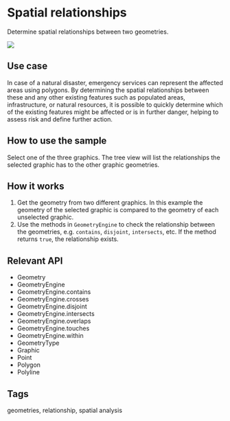 # Spatial relationships

Determine spatial relationships between two geometries.

![](screenshot.png)

## Use case

In case of a natural disaster, emergency services can represent the affected areas using polygons. By determining the spatial relationships between these and any other existing features such as populated areas, infrastructure, or natural resources, it is possible to quickly determine which of the existing features might be affected or is in further danger, helping to assess risk and define further action.

## How to use the sample

Select one of the three graphics. The tree view will list the relationships the selected graphic has to the other graphic geometries.

## How it works

1.  Get the geometry from two different graphics. In this example the geometry of the selected graphic is compared to the geometry of each unselected graphic.
2.  Use the methods in `GeometryEngine` to check the relationship between the geometries, e.g. `contains`, `disjoint`, `intersects`, etc. If the method returns `true`, the relationship exists.

## Relevant API

*   Geometry
*   GeometryEngine
*   GeometryEngine.contains
*   GeometryEngine.crosses
*   GeometryEngine.disjoint
*   GeometryEngine.intersects
*   GeometryEngine.overlaps
*   GeometryEngine.touches
*   GeometryEngine.within
*   GeometryType
*   Graphic
*   Point
*   Polygon
*   Polyline

## Tags

geometries, relationship, spatial analysis

